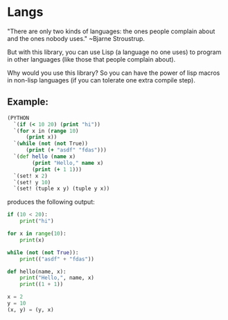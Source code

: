 # Langs

"There are only two kinds of languages: the ones people complain about and the ones nobody uses." ~Bjarne Stroustrup.

But with this library, you can use Lisp (a language no one uses) to program in other languages (like those that people complain about).

Why would you use this library? So you can have the power of lisp macros in non-lisp languages (if you can tolerate one extra compile step).

## Example:

```clojure
(PYTHON
  `(if (< 10 20) (print "hi"))
  `(for x in (range 10)
      (print x))
  `(while (not (not True))
      (print (+ "asdf" "fdas")))
  `(def hello (name x)
        (print "Hello," name x)
        (print (+ 1 1)))
  `(set! x 2)
  `(set! y 10)
  `(set! (tuple x y) (tuple y x))
```
produces the following output:
```py
if (10 < 20):
    print("hi")

for x in range(10):
    print(x)

while (not (not True)):
    print(("asdf" + "fdas"))

def hello(name, x):
    print("Hello,", name, x)
    print((1 + 1))

x = 2
y = 10
(x, y) = (y, x)
```
